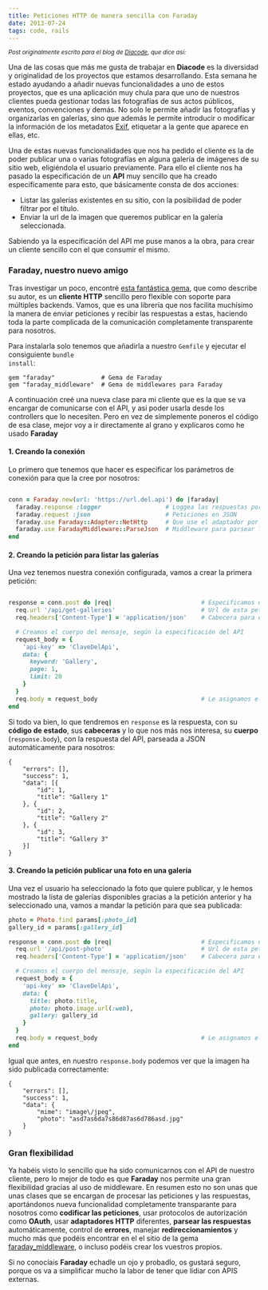 ```yaml
---
title: Peticiones HTTP de manera sencilla con Faraday
date: 2013-07-24
tags: code, rails
---
```


<small style="font-style: italic;">Post originalmente escrito para el blog de <a href=" http://blog.diacode.com/peticiones-http-de-manera-sencilla-con-faraday" target="_blank">Diacode</a>, que dice así:</small>

Una de las cosas que más me gusta de trabajar en **Diacode** es la diversidad y originalidad de los proyectos que estamos desarrollando. Esta semana he estado ayudando a añadir nuevas funcionalidades a uno de estos proyectos, que es una aplicación muy chula para que uno de nuestros clientes pueda gestionar todas las fotografías de sus actos públicos, eventos, convenciones y demás. No solo le permite añadir las fotografías y organizarlas en galerías, sino que además le permite introducir o modificar la información de los metadatos <a href="http://es.wikipedia.org/wiki/Exchangeable_image_file_format" target="blank" title="Exchangeable image file format">Exif</a>, etiquetar a la gente que aparece en ellas, etc.

<!-- more -->

Una de estas nuevas funcionalidades que nos ha pedido el cliente es la de poder publicar una o varias fotografías en alguna galería de imágenes de su sitio web, eligiéndola el usuario previamente. Para ello el cliente nos ha pasado la especificación de un **API** muy sencillo que ha creado específicamente para esto, que básicamente consta de dos acciones:

- Listar las galerías existentes en su sitio, con la posibilidad de poder filtrar por el título.
- Enviar la url de la imagen que queremos publicar en la galería seleccionada.

Sabiendo ya la especificación del API me puse manos a la obra, para crear un cliente sencillo con el que consumir el mismo.

### Faraday, nuestro nuevo amigo ###

Tras investigar un poco, encontré <a href="https://github.com/lostisland/faraday" target="_blank" title="Simple, but flexible HTTP client library, with support for multiple backends.">esta fantástica gema</a>, que como describe su autor, es un **cliente HTTP** sencillo pero flexible con soporte para múltiples backends. Vamos, que es una librería que nos facilita muchísimo la manera de enviar peticiones y recibir las respuestas a estas, haciendo toda la parte complicada de la comunicación completamente transparente para nosotros.

Para instalarla solo tenemos que añadirla a nuestro <code>Gemfile</code> y ejecutar el consiguiente <code>bundle install</code>:

    gem "faraday"             # Gema de Faraday
    gem "faraday_middleware"  # Gema de middlewares para Faraday

A continuación creé una nueva clase para mi cliente que es la que se va encargar de comunicarse con el API, y asi poder usarla desde los controllers que lo necesiten. Pero en vez de simplemente poneros el código de esa clase, mejor voy a ir directamente al grano y explicaros como he usado **Faraday**

#### 1. Creando la conexión ####

Lo primero que tenemos que hacer es especificar los parámetros de conexión para que la cree por nosotros:

``` ruby

conn = Faraday.new(url: 'https://url.del.api') do |faraday|
  faraday.response :logger                  # Loggea las respuestas por STDOUT
  faraday.request :json                     # Peticiones en JSON
  faraday.use Faraday::Adapter::NetHttp     # Que use el adaptador por defecto (NetHTTP)
  faraday.use FaradayMiddleware::ParseJson  # Middleware para parsear las respuestas a JSON
end


```

#### 2. Creando la petición para listar las galerías ####

Una vez tenemos nuestra conexión configurada, vamos a crear la primera petición:

``` ruby

response = conn.post do |req|                         # Especificamos que es por método POST
  req.url '/api/get-galleries'                        # Url de esta petición
  req.headers['Content-Type'] = 'application/json'    # Cabecera para especificar que es JSON

  # Creamos el cuerpo del mensaje, según la especificación del API
  request_body = {
    'api-key' => 'ClaveDelApi',
    data: {
      keyword: 'Gallery',
      page: 1,
      limit: 20
    }
  }
  req.body = request_body                             # Le asignamos el cuerpo del mensaje a la petición
end

```

Si todo va bien, lo que tendremos en <code>response</code> es la respuesta, con su **código de estado**, sus **cabeceras** y lo que nos más nos interesa, su **cuerpo** (<code>response.body</code>), con la respuesta del API, parseada a JSON automáticamente para nosotros:

    {
        "errors": [],
        "success": 1,
        "data": [{
            "id": 1,
            "title": "Gallery 1"
        }, {
            "id": 2,
            "title": "Gallery 2"
        }, {
            "id": 3,
            "title": "Gallery 3"
        }]
    }

#### 3. Creando la petición publicar una foto en una galería ####

Una vez el usuario ha seleccionado la foto que quiere publicar, y le hemos mostrado la lista de galerías disponibles gracias a la petición anterior y ha seleccionado una, vamos a mandar la petición para que sea publicada:

``` ruby
photo = Photo.find params[:photo_id]
gallery_id = params[:gallery_id]

response = conn.post do |req|                         # Especificamos que es por método POST
  req.url '/api/post-photo'                           # Url de esta petición
  req.headers['Content-Type'] = 'application/json'    # Cabecera para especificar que es JSON

  # Creamos el cuerpo del mensaje, según la especificación del API
  request_body = {
    'api-key' => 'ClaveDelApi',
    data: {
      title: photo.title,
      photo: photo.image.url(:web),
      gallery: gallery_id
    }
  }
  req.body = request_body                             # Le asignamos el cuerpo del mensaje a la petición
end

```

Igual que antes, en nuestro <code>response.body</code> podemos ver que la imagen ha sido publicada correctamente:

    {
        "errors": [],
        "success": 1,
        "data": {
            "mime": "image\/jpeg",
            "photo": "asd7as6da7s86d87as6d786asd.jpg"
        }
    }

### Gran flexibilidad ###

Ya habéis visto lo sencillo que ha sido comunicarnos con el API de nuestro cliente, pero lo mejor de todo es que **Faraday** nos permite una gran flexibilidad gracias al uso de middleware. En resumen esto no son unas que unas clases que se encargan de procesar las peticiones y las respuestas, aportándonos nueva funcionalidad completamente transparante para nosotros como **codificar las peticiones**, usar protocolos de autorización como **OAuth**, usar **adaptadores HTTP** diferentes, **parsear las respuestas** automáticamente, control de **errores**, manejar **redireccionamientos** y mucho más que podéis encontrar en el el sitio de la gema <a href="https://github.com/lostisland/faraday_middleware" target="_blank" title="Various Faraday middlewares for Faraday-based API wrappers">faraday_middleware</a>, o incluso podéis crear los vuestros propios.

Si no conocíais **Faraday** echadle un ojo y probadlo, os gustará seguro, porque os va a simplificar mucho la labor de tener que lidiar con APIS externas.






